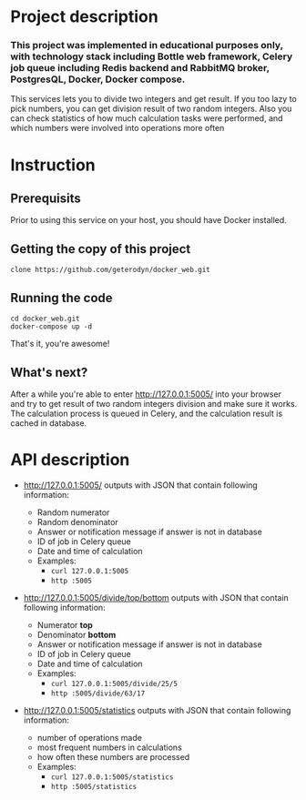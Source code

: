 # Project description

### This project was implemented in educational purposes only, with technology stack including Bottle web framework, Celery job queue including Redis backend and RabbitMQ broker, PostgresQL, Docker, Docker compose.

This services lets you to divide two integers and get result. If you too lazy to pick numbers, you can get division result of two random integers. Also you can check statistics of how much calculation tasks were performed, and which numbers were involved into operations more often

# Instruction
## Prerequisits
Prior to using this service on your host, you should have Docker installed.

## Getting the copy of this project
`clone https://github.com/geterodyn/docker_web.git`
## Running the code
```
cd docker_web.git
docker-compose up -d
```
That's it, you're awesome!
## What's next?
After a while you're able to enter http://127.0.0.1:5005/ into your browser and try to get result of two random integers division and make sure it works. The calculation process is queued in Celery, and the calculation result is cached in database.

# API description

- http://127.0.0.1:5005/ outputs with JSON that contain following information:
  - Random numerator
  - Random denominator
  - Answer or notification message if answer is not in database
  - ID of job in Celery queue
  - Date and time of calculation
  * Examples:
     - `curl 127.0.0.1:5005`
     - `http :5005`

- http://127.0.0.1:5005/divide/top/bottom outputs with JSON that contain following information:
  - Numerator **top**
  - Denominator **bottom**
  - Answer or notification message if answer is not in database
  - ID of job in Celery queue
  - Date and time of calculation
  * Examples:
     - `curl 127.0.0.1:5005/divide/25/5`
     - `http :5005/divide/63/17`

- http://127.0.0.1:5005/statistics outputs with JSON that contain following information:
  - number of operations made
  - most frequent numbers in calculations
  - how often these numbers are processed
  - Examples:
    - `curl 127.0.0.1:5005/statistics`
    - `http :5005/statistics`
